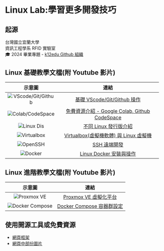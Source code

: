 # Linux Lab:學習更多開發技巧
## 起源
台灣國立宜蘭大學  
資訊工程學系 RFID 實驗室  
🎓 2024 畢業專題 - [k12edu Github 組織](https://github.com/k12edu)  

## Linux 基礎教學文檔(附 Youtube 影片)
| 示意圖 | 連結 |
|:----:|:----:|
| ![VScode/Git/Github]() | [基礎 VScode/Git/Github 操作]() |
| ![Colab/CodeSpace]() | [免費資源介紹 - Google Colab, Github CodeSpace]() |
| ![Linux Dis]() | [不同 Linux 發行版介紹]() |
| ![Virtualbox]() | [Virtualbox(虛擬機軟體) 與 Linux 虛擬機]() |
| ![OpenSSH]() | [SSH 遠端開發]() |
| ![Docker]() | [Linux Docker 安裝與操作]() |

## Linux 進階教學文檔(附 Youtube 影片)
| 示意圖 | 連結 |
|:----:|:----:|
| ![Proxmox VE]() | [Proxmox VE 虛擬化平台]() |
| ![Docker Compose]() | [Docker Compose 容器群設定]() |


## 使用開源工具或免費資源
- [網頁框架](https://github.com/docsifyjs/docsify)
- [網頁中部份圖片](./_media/source.md)